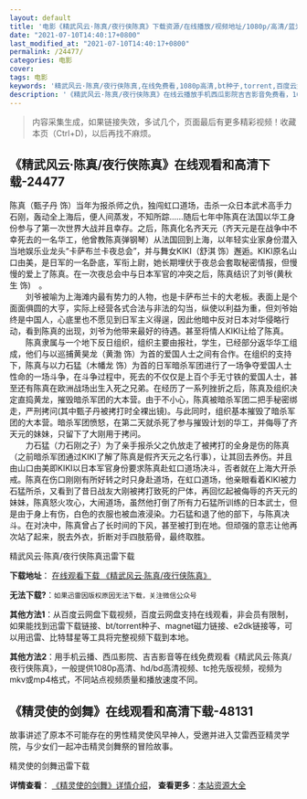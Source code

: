 ```yaml
---
layout: default
title: '电影《精武风云·陈真/夜行侠陈真》下载资源/在线播放/视频地址/1080p/高清/蓝光'
date: "2021-07-10T14:40:17+0800"
last_modified_at: "2021-07-10T14:40:17+0800"
permalink: /24477/
categories: 电影
cover:
tags: 电影
keywords: '精武风云·陈真/夜行侠陈真,在线免费看,1080p高清,bt种子,torrent,百度云盘,magnet,磁力链,迅雷下载资源'
description: '《精武风云·陈真/夜行侠陈真》在线云播放手机西瓜影院吉吉影音免费看，1080p高清bd/hd未删减完整版和tc抢先枪版，mkv/mp4格式，附带bt/torrent种子、magnet/磁力链、百度云盘、网盘资源迅雷下载链接'
---
```


>内容采集生成，如果链接失效，多试几个，页面最后有更多精彩视频！收藏本页（Ctrl+D)，以后再找不麻烦。


## 《精武风云·陈真/夜行侠陈真》在线观看和高清下载-24477

陈真（甄子丹 饰）当年为报杀师之仇，独闯虹口道场，击杀一众日本武术高手力石刚，轰动全上海后，便人间蒸发，不知所踪&hellip;…随后七年中陈真在法国以华工身份参与了第一次世界大战并且幸存。之后，陈真化名齐天元（齐天元是在战争中不幸死去的一名华工，他曾教陈真弹钢琴）从法国回到上海，以年轻实业家身份潜入当地娱乐业龙头“卡萨布兰卡夜总会”，并与舞女KIKI（舒淇 饰）邂逅。KIKI原名山口由美，是日军的一名卧底，军衔上尉，她长期埋伏于夜总会套取秘密情报，但慢慢的爱上了陈真。在一次夜总会中与日本军官的冲突之后，陈真结识了刘爷(黄秋生 饰)　。<br />　　刘爷被喻为上海滩内最有势力的人物，也是卡萨布兰卡的大老板。表面上是个面面俱圆的大亨，实际上经营各式合法与非法的勾当，纵使以利益为重，但刘爷始终是中国人，心底里也不愿见到日军主义得逞，因此他暗中反对日本对华侵略行动，看到陈真的出现，刘爷为他带来最好的待遇。甚至将情人KIKI让给了陈真。<br />　　陈真隶属与一个地下反日组织，组织主要由报社，学生，已经部分返华华工组成，他们与以巡捕黄昊龙（黄渤 饰）为首的爱国人士之间有合作。在组织的支持下，陈真与以力石猛（木幡龙 饰）为首的日军暗杀军团进行了一场争夺爱国人士性命的一场斗争，在斗争过程中，死去的不仅仅是上百个手无寸铁的爱国人士，甚至还有陈真在欧洲战场出生入死之兄弟。在经历了一系列挫折之后，陈真及组织决定直捣黄龙，摧毁暗杀军团的大本营。由于不小心，陈真被暗杀军团二把手秘密绑走，严刑拷问(其中甄子丹被拷打时全裸出镜)。与此同时，组织基本摧毁了暗杀军团的大本营。暗杀军团愤怒，在第二天就杀死了参与摧毁计划的华工，并侮辱了齐天元的妹妹，只留下了大刚用于拷问。<br />　　力石猛（力石刚之子）为了亲手报杀父之仇放走了被拷打的全身是伤的陈真（之前暗杀军团通过KIKI了解了陈真是假齐天元之名行事），让其回去养伤。并且由山口由美即KIKI以日本军官身份要求陈真赴虹口道场决斗，否者就在上海大开杀戒。陈真在伤口刚刚有所好转之时只身赴道场，在虹口道场，他亲眼看着KIKI被力石猛所杀，又看到了昔日战友大刚被拷打致死的尸体，再回忆起被侮辱的齐天元的妹妹，陈真怒火攻心，大闹道场，虽然他打倒了所有力石猛所训练的日本武士，但是由于身上有伤，白色的衣服也被血液浸染。力石猛和退了他的部下，与陈真决斗。在对决中，陈真曾占了长时间的下风，甚至被打到在地。但顽强的意志让他再次站了起来，脱去外衣，折断对手四肢筋骨，最终取胜。


精武风云·陈真/夜行侠陈真迅雷下载

**下载地址**： [在线观看下载 《精武风云·陈真/夜行侠陈真》](https://www.993dy.com//vod-detail-id-23715.html) 


**无法下载?**：`如果迅雷因版权原因无法下载，关注微信公众号 `

**其他方法1**：从百度云网盘下载视频，百度云网盘支持在线观看，非会员有限制，如果能找到迅雷下载链接、bt/torrent种子、magnet磁力链接、e2dk链接等，可以用迅雷、比特彗星等工具将完整视频下载到本地。

**其他方法2**：用手机云播、西瓜影院、吉吉影音等在线免费观看《精武风云·陈真/夜行侠陈真》，一般提供1080p高清、hd/bd高清视频、tc抢先版视频，视频为mkv或mp4格式，不同站点视频质量和播放速度不同。


## 《精灵使的剑舞》在线观看和高清下载-48131

故事讲述了原本不可能存在的男性精灵使风早神人，受邀并进入艾雷西亚精灵学院，与少女们一起冲击精灵剑舞祭的冒险故事。<!---剧情end--->


精灵使的剑舞迅雷下载

**详情查看**： [《精灵使的剑舞》详情介绍](/movie/48131/)， **查看更多**：[本站资源大全](/movie/t/all/)


